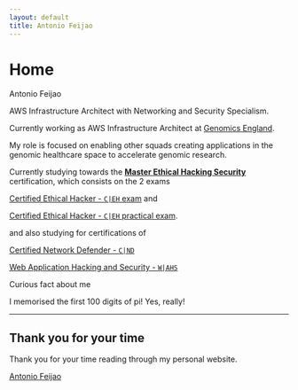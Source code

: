 ```yaml
---
layout: default
title: Antonio Feijao
---
```


# Home

Antonio Feijao

AWS Infrastructure Architect with Networking and Security Specialism.

Currently working as AWS Infrastructure Architect at [Genomics England](https://www.genomicsengland.co.uk/).

My role is focused on enabling other squads creating applications in the genomic healthcare space to accelerate genomic research.

Currently studying towards the **[Master Ethical Hacking Security](https://www.eccouncil.org/programs/certified-ethical-hacker-ceh-master/)** certification, which consists on the 2 exams

[Certified Ethical Hacker - `C|EH` exam](https://www.eccouncil.org/programs/certified-ethical-hacker-ceh/) and

[Certified Ethical Hacker - `C|EH` practical exam](https://www.eccouncil.org/programs/certified-ethical-hacker-ceh-master/).

and also studying for certifications of

[Certified Network Defender - `C|ND`](https://www.eccouncil.org/programs/certified-network-security-course/)

[Web Application Hacking and Security - `W|AHS`](https://iclass.eccouncil.org/web-application-hacking-and-security/)

Curious fact about me

I memorised the first 100 digits of pi! Yes, really!

----

## Thank you for your time

Thank you for your time reading through my personal website.

[Antonio Feijao](https://antoniofeijao.com/)
